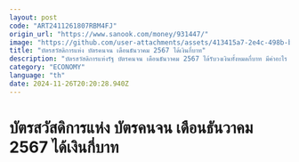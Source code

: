 ```yaml
---
layout: post
code: "ART2411261807RBM4FJ"
origin_url: "https://www.sanook.com/money/931447/"
image: "https://github.com/user-attachments/assets/413415a7-2e4c-498b-bdde-e66079b044e2"
title: "บัตรสวัสดิการแห่ง บัตรคนจน เดือนธันวาคม 2567 ได้เงินกี่บาท"
description: "บัตรสวัสดิการแห่งรัฐ บัตรคนจน เดือนธันวาคม 2567 ได้รับวงเงินทั้งหมดกี่บาท มีค่าอะไร และใช้จ่ายอะไรได้บ้าง เช็กเลยที่นี่"
category: "ECONOMY"
language: "th"
date: 2024-11-26T20:20:28.940Z
---
```


# บัตรสวัสดิการแห่ง บัตรคนจน เดือนธันวาคม 2567 ได้เงินกี่บาท